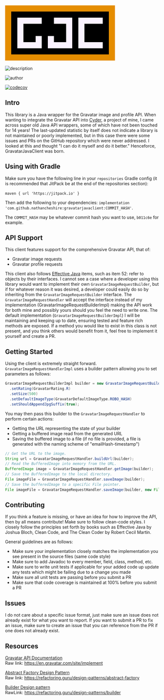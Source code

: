 ![Logo](./logo.png)

![description](https://user-images.githubusercontent.com/60986919/219560104-58f321f8-4a7e-4d3a-9c73-884507442c36.png)

![author](https://user-images.githubusercontent.com/60986919/219560101-6fd7400d-4e24-49b9-9b3a-82247e777d81.png)

[![codecov](https://codecov.io/gh/NathanCheshire/GravatarJavaClient/branch/main/graph/badge.svg?token=T0DQD31N7S)](https://codecov.io/gh/NathanCheshire/GravatarJavaClient)

## Intro

This library is a Java wrapper for the Gravatar image and profile API. When wanting to integrate the Gravatar API into [Cyder](https://github.com/NathanCheshire/Cyder), a project of mine, I came across super old Java API wrappers, some of which have not been touched for 14 years! The last-updated statistic by itself does not indicate a library is not maintained or poorly implemented, but in this case there were some issues and PRs on the GitHub repository which were never addressed. I looked at this and thought "I can do it myself and do it better." Henceforce, GravatarJavaClient was born.

## Using with Gradle

Make sure you have the following line in your `repositories` Gradle config (it is recommended that JitPack be at the end of the repositories section): 

`maven { url 'https://jitpack.io' }` 

Then add the following to your dependencies: 
`implementation 'com.github.nathancheshire:gravatarjavaclient:COMMIT_HASH'`.

The `COMMIT_HASH` may be whatever commit hash you want to use, `b011c6e` for example.

## API Support

This client features support for the comprehensive Gravatar API, that of:
- Gravatar image requests
- Gravatar profile requests

This client also follows [Effective Java](https://www.amazon.com/Effective-Java-Joshua-Bloch/dp/0134685997) items, such as item 52: refer to objects by their interfaces. I cannot see a case where a developer using this library would want to implement their own `GravatarImageRequestBuilder`, but if for whatever reason it was desired, a developer could easily do so by inheriting from the `GravatarImageRequestBuilder` interface. The `GravatarImageRequestHandler` will accept the interface instead of my implementation (GravatarImageRequestBuilderImpl) making the API work for both mine and possibly yours should you feel the need to write one. The default implementation (`GravatarImageRequestBuilderImpl`) I will be maintaining and keeping up to date, ensuring tested and feature rich methods are exposed. If a method you would like to exist in this class is not present, and you think others would benefit from it, feel free to implement it yourself and create a PR.

## Getting Started

Using the client is extremely straight forward. `GravatarImageRequestHandlerImpl` uses a builder pattern allowing you to set parameters as follows:

```java
GravatarImageRequestBuilderImpl builder = new GravatarImageRequestBuilderImpl("EmailAddress@email.domain.com")
  .setRating(GravatarRating.R)
  .setSize(500)
  .setDefaultImageType(GravatarDefaultImageType.ROBO_HASH)
  .setShouldAppendJpgSuffix(true);
```

You may then pass this builder to the `GravatarImageRequestHandler` to perform certain actions:
- Getting the URL representing the state of your builder
- Getting a buffered image read from the generated URL
- Saving the buffered image to a file (if no file is provided, a file is generated with the naming scheme of "emailHash-timestamp")

```java
// Get the URL to the image.
String url = GravatarImageRequestHandler.buildUrl(builder);
// Read the BufferedImage into memory from the URL.
BufferedImage image = GravatarImageRequestHandler.getImage(builder);
// Save the BufferedImage to the local directory.
File imageFile = GravatarImageRequestHandler.saveImage(builder);
// Save the bufferedImage to a specific File pointer.
File imageFile = GravatarImageRequestHandler.saveImage(builder, new File("/path/to/my/image_file.png"));
```

## Contributing

If you think a feature is missing, or have an idea for how to improve the API, then by all means contribute! Make sure to follow clean-code styles. I closely follow the principles set forth by books such as Effective Java by Joshua Bloch, Clean Code, and The Clean Coder by Robert Cecil Martin.

General guidelines are as follows:

- Make sure your implementation closely matches the implementation you see present in the source files (same code style)
- Make sure to add Javadoc to every member, field, class, method, etc.
- Make sure to write unit tests if applicable for your added code up update any tests which might be failing due to a change you made
- Make sure all unit tests are passing before you submit a PR
- Make sure that  code coverage is maintained at 100% before you submit a PR

## Issues

I do not care about a specific issue format, just make sure an issue does not already exist for what you want to report. If you want to submit a PR to fix an issue, make sure to create an issue that you can reference from the PR if one does not already exist.

## Resources

[Gravatar API Documentation](https://en.gravatar.com/site/implement)
<br/>
Raw link: https://en.gravatar.com/site/implement


[Abstract Factory Design Pattern](https://refactoring.guru/design-patterns/abstract-factory)
<br/>
Raw link: https://refactoring.guru/design-patterns/abstract-factory


[Builder Design pattern](https://refactoring.guru/design-patterns/builder)
<br/>
RawLink: https://refactoring.guru/design-patterns/builder

